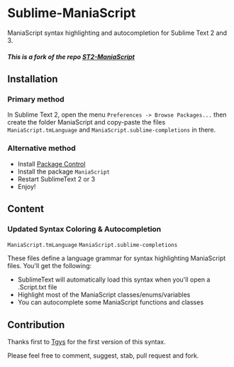 Sublime-ManiaScript
===============

ManiaScript syntax highlighting and autocompletion for Sublime Text 2 and 3.

##### This is a fork of the repo [ST2-ManiaScript](https://github.com/Tgys/ST2-ManiaScript)


Installation
------------

### Primary method
In Sublime Text 2, open the menu `Preferences -> Browse Packages...` then create the folder ManiaScript and copy-paste the files `ManiaScript.tmLanguage` and `ManiaScript.sublime-completions` in there.

### Alternative method
- Install [Package Control](http://wbond.net/sublime_packages/package_control)
- Install the package `ManiaScript`
- Restart SublimeText 2 or 3
- Enjoy!


Content
-------

### Updated Syntax Coloring & Autocompletion

`ManiaScript.tmLanguage`
`ManiaScript.sublime-completions`

These files define a language grammar for syntax highlighting ManiaScript files. You'll get the following:
- SublimeText will automatically load this syntax when you'll open a .Script.txt file
- Highlight most of the ManiaScript classes/enums/variables
- You can autocomplete some ManiaScript functions and classes


Contribution
------------

Thanks first to [Tgys](https://github.com/Tgys) for the first version of this syntax.

Please feel free to comment, suggest, stab, pull request and fork.
